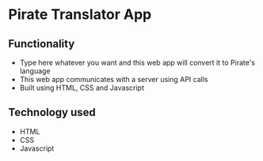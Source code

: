 # Pirate Translator App

## Functionality
- Type here whatever you want and this web app will convert it to Pirate's language
- This web app communicates with a server using API calls
- Built using HTML, CSS and Javascript

## Technology used 
- HTML
- CSS
- Javascript
